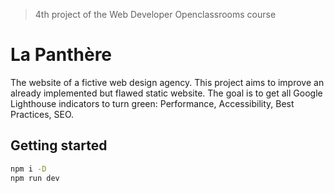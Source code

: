 > 4th project of the Web Developer Openclassrooms course

# La Panthère

The website of a fictive web design agency. This project aims to improve an already implemented but flawed static website. The goal is to get all Google Lighthouse indicators to turn green: Performance, Accessibility, Best Practices, SEO.

## Getting started

```sh
npm i -D
npm run dev
```
